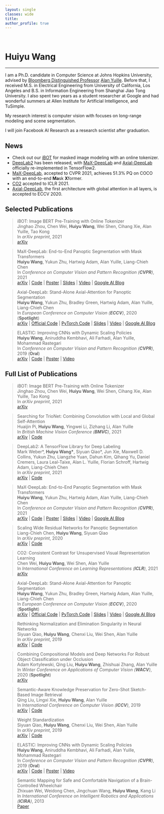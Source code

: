 ```yaml
---
layout: single
classes: wide
title:
author_profile: true
---
```


&nbsp;
# Huiyu Wang
---

I am a Ph.D. candidate in Computer Science at Johns Hopkins University, advised by [Bloomberg Distinguished Professor](https://en.wikipedia.org/wiki/Bloomberg_Distinguished_Professorships) [Alan Yuille](https://cs.jhu.edu/~ayuille/). Before that, I received M.S. in Electrical Engineering from University of California, Los Angeles and B.S. in Information Engineering from Shanghai Jiao Tong University. I also spent two years as a student researcher at Google and had wonderful summers at Allen Institute for Artificial Intelligence, and TuSimple.

My research interest is computer vision with focuses on long-range modeling and scene segmentation.

I will join Facebook AI Research as a research scientist after graduation.

## News

- Check out our [iBOT](https://arxiv.org/abs/2111.07832) for masked image modeling with an online tokenizer.
- [DeepLab2](https://github.com/google-research/deeplab2) has been released, with [MaX-DeepLab](https://github.com/google-research/deeplab2/blob/main/g3doc/projects/max_deeplab.md) and [Axial-DeepLab](https://github.com/google-research/deeplab2/blob/main/g3doc/projects/axial_deeplab.md) officially re-implemented in TensorFlow2.
- [MaX-DeepLab](https://arxiv.org/abs/2012.00759), accepted to CVPR 2021, achieves 51.3% PQ on COCO with an end-to-end **Ma**sk **X**former.
- [CO2](https://arxiv.org/abs/2010.02217) accepted to ICLR 2021.
- [Axial-DeepLab](https://arxiv.org/abs/2003.07853), the first architecture with global attention in all layers, is accepted to ECCV 2020.

## Selected Publications

> iBOT: Image BERT Pre-Training with Online Tokenizer  
> Jinghao Zhou, Chen Wei, **Huiyu Wang**, Wei Shen, Cihang Xie, Alan Yuille, Tao Kong  
> In *arXiv preprint*, 2021  
> [arXiv](https://arxiv.org/abs/2111.07832)

> MaX-DeepLab: End-to-End Panoptic Segmentation with Mask Transformers  
> **Huiyu Wang**, Yukun Zhu, Hartwig Adam, Alan Yuille, Liang-Chieh Chen  
> In *Conference on Computer Vision and Pattern Recognition (**CVPR**)*, 2021  
> [arXiv](https://arxiv.org/abs/2012.00759) | [Code](https://github.com/google-research/deeplab2/blob/main/g3doc/projects/max_deeplab.md) | [Poster](https://csrhddlam.github.io/MaXDeeplabPoster.pdf) | [Slides](https://csrhddlam.github.io/MaXDeepLabSlides.pdf) | [Video](https://www.youtube.com/watch?v=ir0Avw92Jv0) | [Google AI Blog](https://ai.googleblog.com/2021/04/max-deeplab-dual-path-transformers-for.html)

> Axial-DeepLab: Stand-Alone Axial-Attention for Panoptic Segmentation  
> **Huiyu Wang**, Yukun Zhu, Bradley Green, Hartwig Adam, Alan Yuille, Liang-Chieh Chen  
> In *European Conference on Computer Vision (**ECCV**)*, 2020 (**Spotlight**)  
> [arXiv](https://arxiv.org/abs/2003.07853) | [Official Code](https://github.com/google-research/deeplab2/blob/main/g3doc/projects/axial_deeplab.md) | [PyTorch Code](https://github.com/csrhddlam/axial-deeplab) | [Slides](https://csrhddlam.github.io/AxialDeepLab.pdf) | [Video](https://youtu.be/-iAXF-vibdE) | [Google AI Blog](https://ai.googleblog.com/2020/08/axial-deeplab-long-range-modeling-in.html)

> ELASTIC: Improving CNNs with Dynamic Scaling Policies  
> **Huiyu Wang**, Aniruddha Kembhavi, Ali Farhadi, Alan Yuille, Mohammad Rastegari  
> In *Conference on Computer Vision and Pattern Recognition (**CVPR**)*, 2019 (**Oral**)  
> [arXiv](https://arxiv.org/abs/1812.05262) | [Code](https://github.com/allenai/elastic) | [Poster](http://www.cs.jhu.edu/~hwang157/Elastic_Poster.pdf) | [Video](https://www.youtube.com/watch?v=gnREux6Zwjg&t=4310s)

## Full List of Publications

> iBOT: Image BERT Pre-Training with Online Tokenizer  
> Jinghao Zhou, Chen Wei, **Huiyu Wang**, Wei Shen, Cihang Xie, Alan Yuille, Tao Kong  
> In *arXiv preprint*, 2021  
> [arXiv](https://arxiv.org/abs/2111.07832)

> Searching for TrioNet: Combining Convolution with Local and Global Self-Attention  
> Huaijin Pi, **Huiyu Wang**, Yingwei Li, Zizhang Li, Alan Yuille  
> In *British Machine Vision Conference (**BMVC**)*, 2021  
> [arXiv](https://arxiv.org/abs/2111.07547) | [Code](https://github.com/phj128/TrioNet)

> DeepLab2: A TensorFlow Library for Deep Labeling  
> Mark Weber\*, **Huiyu Wang\***, Siyuan Qiao\*, Jun Xie, Maxwell D. Collins, Yukun Zhu, Liangzhe Yuan, Dahun Kim, Qihang Yu, Daniel Cremers, Laura Leal-Taixe, Alan L. Yuille, Florian Schroff, Hartwig Adam, Liang-Chieh Chen  
> In *arXiv preprint*, 2021  
> [arXiv](https://arxiv.org/abs/2106.09748) | [Code](https://github.com/google-research/deeplab2)

> MaX-DeepLab: End-to-End Panoptic Segmentation with Mask Transformers  
> **Huiyu Wang**, Yukun Zhu, Hartwig Adam, Alan Yuille, Liang-Chieh Chen  
> In *Conference on Computer Vision and Pattern Recognition (**CVPR**)*, 2021  
> [arXiv](https://arxiv.org/abs/2012.00759) | [Code](https://github.com/google-research/deeplab2/blob/main/g3doc/projects/max_deeplab.md) | [Poster](https://csrhddlam.github.io/MaXDeeplabPoster.pdf) | [Slides](https://csrhddlam.github.io/MaXDeepLabSlides.pdf) | [Video](https://www.youtube.com/watch?v=ir0Avw92Jv0) | [Google AI Blog](https://ai.googleblog.com/2021/04/max-deeplab-dual-path-transformers-for.html)

> Scaling Wide Residual Networks for Panoptic Segmentation  
> Liang-Chieh Chen, **Huiyu Wang**, Siyuan Qiao  
> In *arXiv preprint*, 2020  
> [arXiv](https://arxiv.org/abs/2011.11675) | [Code](https://github.com/google-research/deeplab2)

> CO2: Consistent Contrast for Unsupervised Visual Representation Learning  
> Chen Wei, **Huiyu Wang**, Wei Shen, Alan Yuille  
> In *International Conference on Learning Representations (**ICLR**)*, 2021  
> [arXiv](https://arxiv.org/abs/2010.02217)

> Axial-DeepLab: Stand-Alone Axial-Attention for Panoptic Segmentation  
> **Huiyu Wang**, Yukun Zhu, Bradley Green, Hartwig Adam, Alan Yuille, Liang-Chieh Chen  
> In *European Conference on Computer Vision (**ECCV**)*, 2020 (**Spotlight**)  
> [arXiv](https://arxiv.org/abs/2003.07853) | [Official Code](https://github.com/google-research/deeplab2/blob/main/g3doc/projects/axial_deeplab.md) | [PyTorch Code](https://github.com/csrhddlam/axial-deeplab) | [Slides](https://csrhddlam.github.io/AxialDeepLab.pdf) | [Video](https://youtu.be/-iAXF-vibdE) | [Google AI Blog](https://ai.googleblog.com/2020/08/axial-deeplab-long-range-modeling-in.html)

> Rethinking Normalization and Elimination Singularity in Neural Networks  
> Siyuan Qiao, **Huiyu Wang**, Chenxi Liu, Wei Shen, Alan Yuille  
> In *arXiv preprint*, 2019  
> [arXiv](https://arxiv.org/abs/1911.09738) | [Code](https://github.com/joe-siyuan-qiao/Batch-Channel-Normalization)

> Combining Compositional Models and Deep Networks For Robust Object Classification under Occlusion  
> Adam Kortylewski, Qing Liu, **Huiyu Wang**, Zhishuai Zhang, Alan Yuille  
> In *Winter Conference on Applications of Computer Vision (**WACV**)*, 2020 (**Spotlight**)  
> [arXiv](https://arxiv.org/abs/1905.11826)

> Semantic-Aware Knowledge Preservation for Zero-Shot Sketch-Based Image Retrieval  
> Qing Liu, Lingxi Xie, **Huiyu Wang**, Alan Yuille  
> In *International Conference on Computer Vision (**ICCV**)*, 2019  
> [arXiv](https://arxiv.org/abs/1904.03208) | [Code](https://github.com/qliu24/SAKE)

> Weight Standardization  
> Siyuan Qiao, **Huiyu Wang**, Chenxi Liu, Wei Shen, Alan Yuille  
> In *arXiv preprint*, 2019  
> [arXiv](https://arxiv.org/abs/1903.10520) | [Code](https://github.com/joe-siyuan-qiao/WeightStandardization)

> ELASTIC: Improving CNNs with Dynamic Scaling Policies  
> **Huiyu Wang**, Aniruddha Kembhavi, Ali Farhadi, Alan Yuille, Mohammad Rastegari  
> In *Conference on Computer Vision and Pattern Recognition (**CVPR**)*, 2019 (**Oral**)  
> [arXiv](https://arxiv.org/abs/1812.05262) | [Code](https://github.com/allenai/elastic) | [Poster](http://www.cs.jhu.edu/~hwang157/Elastic_Poster.pdf) | [Video](https://www.youtube.com/watch?v=gnREux6Zwjg&t=4310s)

> Semantic Mapping for Safe and Comfortable Navigation of a Brain-Controlled Wheelchair  
> Zhixuan Wei, Weidong Chen, Jingchuan Wang, **Huiyu Wang**, Kang Li  
> In *International Conference on Intelligent Robotics and Applications (**ICIRA**)*, 2013  
> [Paper](https://link.springer.com/chapter/10.1007/978-3-642-40852-6_32)
